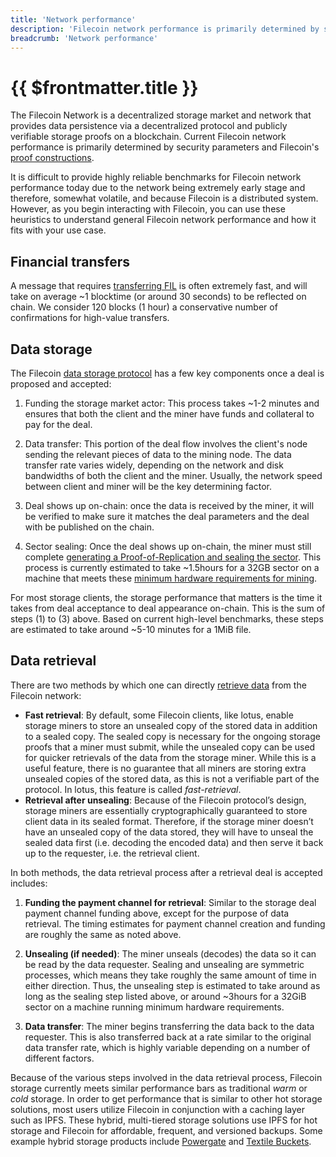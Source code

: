 ```yaml
---
title: 'Network performance'
description: 'Filecoin network performance is primarily determined by security parameters and Filecoin’s proof constructions.'
breadcrumb: 'Network performance'
---
```


# {{ $frontmatter.title }}

The Filecoin Network is a decentralized storage market and network that provides data persistence via a decentralized protocol and publicly verifiable storage proofs on a blockchain. Current Filecoin network performance is primarily determined by security parameters and Filecoin's [proof constructions](https://spec.filecoin.io/#algorithms__pos).

It is difficult to provide highly reliable benchmarks for Filecoin network performance today due to the network being extremely early stage and therefore, somewhat volatile, and because Filecoin is a distributed system. However, as you begin interacting with Filecoin, you can use these heuristics to understand general Filecoin network performance and how it fits with your use case.

## Financial transfers

A message that requires [transferring FIL](../get-started/lotus/send-and-receive-fil.md#sending-fil) is often extremely fast, and will take on average ~1 blocktime (or around 30 seconds) to be reflected on chain. We consider 120 blocks (1 hour) a conservative number of confirmations for high-value transfers.

## Data storage

The Filecoin [data storage protocol](../store/lotus/store-data.md) has a few key components once a deal is proposed and accepted:

1. Funding the storage market actor: This process takes ~1-2 minutes and ensures that both the client and the miner have funds and collateral to pay for the deal.

2. Data transfer: This portion of the deal flow involves the client's node sending the relevant pieces of data to the mining node. The data transfer rate varies widely, depending on the network and disk bandwidths of both the client and the miner. Usually, the network speed between client and miner will be the key determining factor.

3. Deal shows up on-chain: once the data is received by the miner, it will be verified to make sure it matches the deal parameters and the deal with be published on the chain.

4. Sector sealing: Once the deal shows up on-chain, the miner must still complete [generating a Proof-of-Replication and sealing the sector](https://spec.filecoin.io/#systems__filecoin_mining__sector__adding_storage). This process is currently estimated to take ~1.5hours for a 32GB sector on a machine that meets these [minimum hardware requirements for mining](../mine/hardware-requirements.md#general-hardware-requirements).

For most storage clients, the storage performance that matters is the time it takes from deal acceptance to deal appearance on-chain. This is the sum of steps (1) to (3) above. Based on current high-level benchmarks, these steps are estimated to take around ~5-10 minutes for a 1MiB file.

## Data retrieval

There are two methods by which one can directly [retrieve data](../store/lotus/retrieve-data.md#overview) from the Filecoin network:

- **Fast retrieval**: By default, some Filecoin clients, like lotus, enable storage miners to store an unsealed copy of the stored data in addition to a sealed copy. The sealed copy is necessary for the ongoing storage proofs that a miner must submit, while the unsealed copy can be used for quicker retrievals of the data from the storage miner. While this is a useful feature, there is no guarantee that all miners are storing extra unsealed copies of the stored data, as this is not a verifiable part of the protocol. In lotus, this feature is called _fast-retrieval_.
- **Retrieval after unsealing**: Because of the Filecoin protocol’s design, storage miners are essentially cryptographically guaranteed to store client data in its sealed format. Therefore, if the storage miner doesn’t have an unsealed copy of the data stored, they will have to unseal the sealed data first (i.e. decoding the encoded data) and then serve it back up to the requester, i.e. the retrieval client.

In both methods, the data retrieval process after a retrieval deal is accepted includes:

1. **Funding the payment channel for retrieval**: Similar to the storage deal payment channel funding above, except for the purpose of data retrieval. The timing estimates for payment channel creation and funding are roughly the same as noted above.

2. **Unsealing (if needed)**: The miner unseals (decodes) the data so it can be read by the data requester. Sealing and unsealing are symmetric processes, which means they take roughly the same amount of time in either direction. Thus, the unsealing step is estimated to take around as long as the sealing step listed above, or around ~3hours for a 32GiB sector on a machine running minimum hardware requirements.

3. **Data transfer**: The miner begins transferring the data back to the data requester. This is also transferred back at a rate similar to the original data transfer rate, which is highly variable depending on a number of different factors.

Because of the various steps involved in the data retrieval process, Filecoin storage currently meets similar performance bars as traditional _warm_ or _cold_ storage. In order to get performance that is similar to other hot storage solutions, most users utilize Filecoin in conjunction with a caching layer such as IPFS. These hybrid, multi-tiered storage solutions use IPFS for hot storage and Filecoin for affordable, frequent, and versioned backups. Some example hybrid storage products include [Powergate](../build/powergate.md) and [Textile Buckets](../build/filecoin-pinning-services.md).
